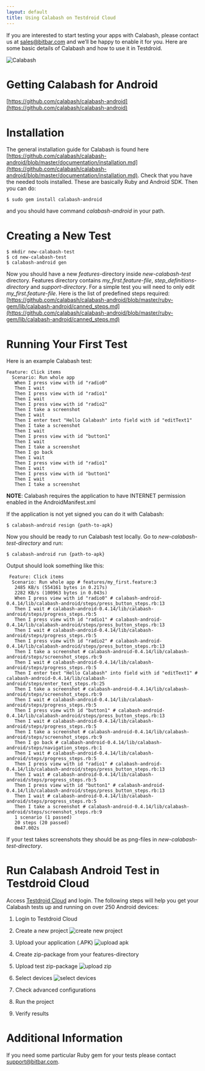 ```yaml
---
layout: default
title: Using Calabash on Testdroid Cloud
---
```



If you are interested to start testing your apps with Calabash, please
contact us at <sales@bitbar.com> and we’ll be happy to enable it for
you. Here are some basic details of Calabash and how to use it in
Testdroid.

![Calabash]({{site.github.url}}/assets/calabash/calabash.png)

# Getting Calabash for Android

[https://github.com/calabash/calabash-android](https://github.com/calabash/calabash-android)

# Installation

The general installation guide for Calabash is found here
[https://github.com/calabash/calabash-android/blob/master/documentation/installation.md](https://github.com/calabash/calabash-android/blob/master/documentation/installation.md). Check
that you have the needed tools installed. These are basically Ruby and
Android SDK. Then you can do:


    $ sudo gem install calabash-android

and you should have command *calabash-android* in your path.

# Creating a New Test

    $ mkdir new-calabash-test
    $ cd new-calabash-test
    $ calabash-android gen

Now you should have a new *features*-directory inside
*new-calabash-test* directory. Features directory contains
*my_first.feature-file*, *step_definitions-directory* and
*support-directory*. For a simple test you will need to only edit
*my_first.feature-file*. Here is the list of predefined steps
required:
[https://github.com/calabash/calabash-android/blob/master/ruby-gem/lib/calabash-android/canned_steps.md](https://github.com/calabash/calabash-android/blob/master/ruby-gem/lib/calabash-android/canned_steps.md)

# Running Your First Test

Here is an example Calabash test: 

    Feature: Click items
      Scenario: Run whole app
       When I press view with id "radio0"
       Then I wait
       Then I press view with id "radio1"
       Then I wait
       Then I press view with id "radio2"
       Then I take a screenshot
       Then I wait
       Then I enter text "Hello Calabash" into field with id "editText1"
       Then I take a screenshot
       Then I wait
       Then I press view with id "button1"
       Then I wait
       Then I take a screenshot
       Then I go back
       Then I wait
       Then I press view with id "radio1"
       Then I wait
       Then I press view with id "button1"
       Then I wait
       Then I take a screenshot

**NOTE**: Calabash requires the application to have INTERNET
  permission enabled in the AndroidManifest.xml
 
If the application is not yet signed you can do it with Calabash:

    $ calabash-android resign {path-to-apk}

Now you should be ready to run Calabash test locally. Go to *new-calabash-test-directory* and run:

    $ calabash-android run {path-to-apk}

Output should look something like this:

     Feature: Click items
      Scenario: Run whole app # features/my_first.feature:3
       2485 KB/s (554161 bytes in 0.217s)
       2282 KB/s (100963 bytes in 0.043s)
       When I press view with id "radio0" # calabash-android-0.4.14/lib/calabash-android/steps/press_button_steps.rb:13
       Then I wait # calabash-android-0.4.14/lib/calabash-android/steps/progress_steps.rb:5
       Then I press view with id "radio1" # calabash-android-0.4.14/lib/calabash-android/steps/press_button_steps.rb:13
       Then I wait # calabash-android-0.4.14/lib/calabash-android/steps/progress_steps.rb:5
       Then I press view with id "radio2" # calabash-android-0.4.14/lib/calabash-android/steps/press_button_steps.rb:13
       Then I take a screenshot # calabash-android-0.4.14/lib/calabash-android/steps/screenshot_steps.rb:9
       Then I wait # calabash-android-0.4.14/lib/calabash-android/steps/progress_steps.rb:5
       Then I enter text "Hello Calabash" into field with id "editText1" # calabash-android-0.4.14/lib/calabash-android/steps/enter_text_steps.rb:25
       Then I take a screenshot # calabash-android-0.4.14/lib/calabash-android/steps/screenshot_steps.rb:9
       Then I wait # calabash-android-0.4.14/lib/calabash-android/steps/progress_steps.rb:5
       Then I press view with id "button1" # calabash-android-0.4.14/lib/calabash-android/steps/press_button_steps.rb:13
       Then I wait # calabash-android-0.4.14/lib/calabash-android/steps/progress_steps.rb:5
       Then I take a screenshot # calabash-android-0.4.14/lib/calabash-android/steps/screenshot_steps.rb:9
       Then I go back # calabash-android-0.4.14/lib/calabash-android/steps/navigation_steps.rb:1
       Then I wait # calabash-android-0.4.14/lib/calabash-android/steps/progress_steps.rb:5
       Then I press view with id "radio1" # calabash-android-0.4.14/lib/calabash-android/steps/press_button_steps.rb:13
       Then I wait # calabash-android-0.4.14/lib/calabash-android/steps/progress_steps.rb:5
       Then I press view with id "button1" # calabash-android-0.4.14/lib/calabash-android/steps/press_button_steps.rb:13
       Then I wait # calabash-android-0.4.14/lib/calabash-android/steps/progress_steps.rb:5
       Then I take a screenshot # calabash-android-0.4.14/lib/calabash-android/steps/screenshot_steps.rb:9
       1 scenario (1 passed)
       20 steps (20 passed)
       0m47.002s

If your test takes screenshots they should be as png-files in *new-calabash-test-directory*.

# Run Calabash Android Test in Testdroid Cloud

Access [Testdroid Cloud](https://cloud.testdroid.com/) and login. The
following steps will help you get your Calabash tests up and running
on over 250 Android devices:
 
1. Login to Testdroid Cloud
1. Create a new project
   ![create new project]({{site.github.url}}/assets/calabash/calabash-android-new-project.png)
1. Upload your application (.APK)
   ![upload apk]({{site.github.url}}/assets/calabash/calabash-android-upload-application.png)
1. Create zip-package from your features-directory
1. Upload test zip-package
   ![upload zip]({{site.github.url}}/assets/calabash/calabash-android-upload-test.png)

1. Select devices
   ![select devices]({{site.github.url}}/assets/calabash/calabash-android-select-devices.png)

1. Check advanced configurations
1. Run the project
1. Verify results
 
# Additional Information

If you need some particular Ruby gem for your tests please contact <support@bitbar.com>.
